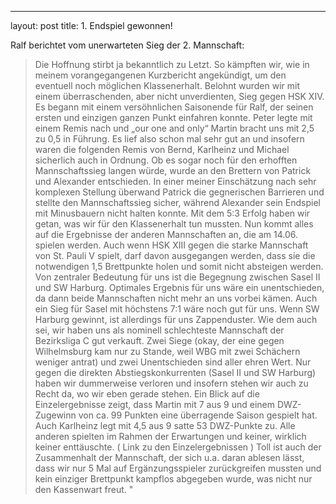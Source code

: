 ---
layout: post
title: 1. Endspiel gewonnen!

Ralf berichtet vom unerwarteten Sieg der 2. Mannschaft:
> Die Hoffnung stirbt ja bekanntlich zu Letzt. So kämpften wir, wie in meinem vorangegangenen Kurzbericht angekündigt, um den eventuell noch möglichen Klassenerhalt. Belohnt wurden wir mit einem überraschenden, aber nicht unverdienten, Sieg gegen HSK XIV. Es begann mit einem versöhnlichen Saisonende für Ralf, der seinen ersten und einzigen ganzen Punkt einfahren konnte. Peter legte mit einem Remis nach und „our one and only“ Martin bracht uns mit 2,5 zu 0,5 in Führung. Es lief also schon mal sehr gut an und insofern waren die folgenden Remis von Bernd, Karlheinz und Michael sicherlich auch in Ordnung. Ob es sogar noch für den erhofften Mannschaftssieg langen würde, wurde an den Brettern von Patrick und Alexander entschieden. In einer meiner Einschätzung nach sehr komplexen Stellung überwand Patrick die gegnerischen Barrieren und stellte den Mannschaftssieg sicher, während Alexander sein Endspiel mit Minusbauern nicht halten konnte. Mit dem 5:3 Erfolg haben wir getan, was wir für den Klassenerhalt tun mussten. Nun kommt alles auf die Ergebnisse der anderen Mannschaften an, die am 14.06. spielen werden. Auch wenn HSK XIII gegen die starke Mannschaft von St. Pauli V spielt, darf davon ausgegangen werden, dass sie die notwendigen 1,5 Brettpunkte holen und somit nicht absteigen werden. Von zentraler Bedeutung für uns ist die Begegnung zwischen Sasel II und SW Harburg. Optimales Ergebnis für uns wäre ein unentschieden, da dann beide Mannschaften nicht mehr an uns vorbei kämen. Auch ein Sieg für Sasel mit höchstens 7:1 wäre noch gut für uns. Wenn SW Harburg gewinnt, ist allerdings für uns Zappenduster. Wie dem auch sei, wir haben uns als nominell schlechteste Mannschaft der Bezirksliga C gut verkauft. Zwei Siege (okay, der eine gegen Wilhelmsburg kam nur zu Stande, weil WBG mit zwei Schächern weniger antrat) und zwei Unentschieden sind aller ehren Wert. Nur gegen die direkten Abstiegskonkurrenten (Sasel II und SW Harburg) haben wir dummerweise verloren und insofern stehen wir auch zu Recht da, wo wir eben gerade stehen. Ein Blick auf die Einzelergebnisse zeigt, dass Martin mit 7 aus 9 und einem DWZ-Zugewinn von ca. 99 Punkten eine überragende Saison gespielt hat. Auch Karlheinz legt mit 4,5 aus 9 satte 53 DWZ-Punkte zu. Alle anderen spielten im Rahmen der Erwartungen und keiner, wirklich keiner enttäuschte. ( Link zu den Einzelergebnissen ) Toll ist auch der Zusammenhalt der Mannschaft, der sich u.a. daran ablesen lässt, dass wir nur 5 Mal auf Ergänzungsspieler zurückgreifen mussten und kein einziger Brettpunkt kampflos abgegeben wurde, was nicht nur den Kassenwart freut. "
